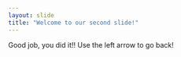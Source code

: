 ```yaml
---
layout: slide
title: "Welcome to our second slide!"
---
```

Good job, you did it!!
Use the left arrow to go back!

